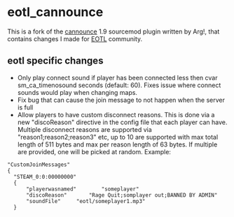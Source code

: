 # eotl_cannounce

This is a fork of the [cannounce](https://forums.alliedmods.net/showthread.php?t=77306) 1.9 sourcemod plugin written by Arg!, that contains changes I made for [EOTL](https://www.endofthelinegaming.com/) community.

## eotl specific changes

  * Only play connect sound if player has been connected less then cvar sm_ca_timenosound seconds (default: 60).  Fixes issue where connect sounds would play when changing maps.
  * Fix bug that can cause the join message to not happen when the server is full
  * Allow players to have custom disconnect reasons.  This is done via a new "discoReason" directive in the config file that each player can have.  Multiple disconnect reasons are supported via "reason1;reason2;reason3" etc, up to 10 are supported with max total length of 511 bytes and max per reason length of 63 bytes.  If multiple are provided, one will be picked at random.  Example:

  ```
  "CustomJoinMessages"
{
	"STEAM_0:0:00000000"
	{
		"playerwasnamed"		"someplayer"
		"discoReason"		"Rage Quit;somplayer out;BANNED BY ADMIN"
		"soundFile"		"eotl/someplayer1.mp3"
	}
```